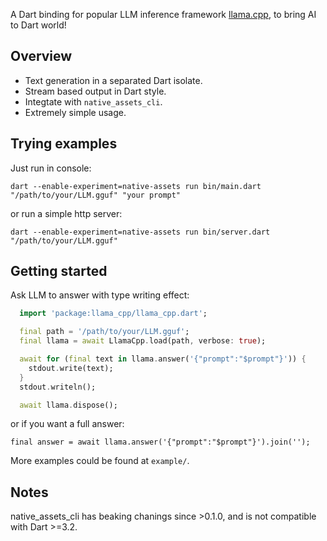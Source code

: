 A Dart binding for popular LLM inference framework [llama.cpp](https://github.com/ggerganov/llama.cpp), to bring AI to Dart world!

## Overview

- Text generation in a separated Dart isolate.
- Stream based output in Dart style.
- Integtate with `native_assets_cli`.
- Extremely simple usage.

## Trying examples

Just run in console:
```
dart --enable-experiment=native-assets run bin/main.dart "/path/to/your/LLM.gguf" "your prompt"
```

or run a simple http server:
```
dart --enable-experiment=native-assets run bin/server.dart "/path/to/your/LLM.gguf"
```

## Getting started

Ask LLM to answer with type writing effect:

```dart
  import 'package:llama_cpp/llama_cpp.dart';

  final path = '/path/to/your/LLM.gguf';
  final llama = await LlamaCpp.load(path, verbose: true);

  await for (final text in llama.answer('{"prompt":"$prompt"}')) {
    stdout.write(text);
  }
  stdout.writeln();

  await llama.dispose();
```
or if you want a full answer:
```
final answer = await llama.answer('{"prompt":"$prompt"}').join('');
```

More examples could be found at `example/`.

## Notes

native_assets_cli has beaking chanings since >0.1.0, and is not compatible with Dart >=3.2.

